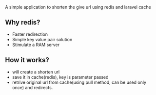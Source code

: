 <p>A simple application to shorten the give url using redis and laravel cache</p>

## Why redis?
- Faster redirection
- Simple key value pair solution
- Stimulate a RAM server

## How it works?
- will create a shorten url 
- save it in cache(redis), key is parameter passed
- retrive original url from cache(using pull method, can be used only once) and redirects.



